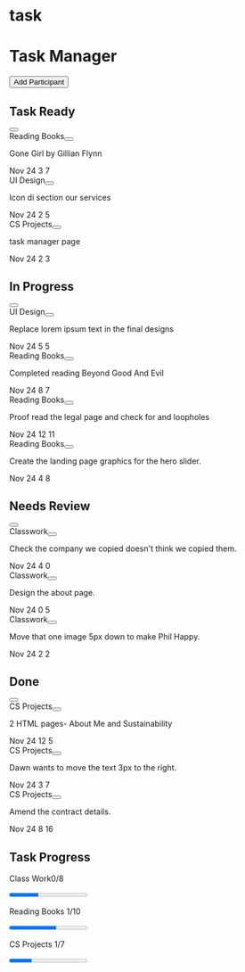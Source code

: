# task

<html>
<head>
   <link rel="stylesheet" href="task.css" >
   <script src="task.js"></script>
</head>
  

 <body>


<div class='app'>
<main class='project'>
<div class='project-info'>
<h1>Task Manager</h1>
<div class='project-participants'>
<span></span>
<span></span>
<span></span>
<button class='project-participants__add'>Add Participant</button>

</div>
</div>
<div class='project-tasks'>
<div class='project-column'>
<div class='project-column-heading'>
<h2 class='project-column-heading__title'>Task Ready</h2><button class='project-column-heading__options'><i class="fas fa-ellipsis-h"></i></button>
</div>
<div class='task' draggable='true'>
<div class='task__tags'><span class='task__tag task__tag--copyright'>Reading Books</span><button class='task__options'><i class="fas fa-ellipsis-h"></i></button></div>
<p>Gone Girl by Gillian Flynn</p>
<div class='task__stats'>
<span><time datetime="2021-11-24T20:00:00"><i class="fas fa-flag"></i>Nov 24</time></span>
<span><i class="fas fa-comment"></i>3</span>
<span><i class="fas fa-paperclip"></i>7</span>
<span class='task__owner'></span>
</div>
</div>

<div class='task' draggable='true'>
<div class='task__tags'><span class='task__tag task__tag--design'>UI Design</span><button class='task__options'><i class="fas fa-ellipsis-h"></i></button></div>
<p>Icon di section our services</p>
<div class='task__stats'>
<span><time datetime="2021-11-24T20:00:00"><i class="fas fa-flag"></i>Nov 24</time></span>
<span><i class="fas fa-comment"></i>2</span>
<span><i class="fas fa-paperclip"></i>5</span>
<span class='task__owner'></span>
</div>
</div>

<div class='task' draggable='true'>
<div class='task__tags'><span class='task__tag task__tag--copyright'>CS Projects</span><button class='task__options'><i class="fas fa-ellipsis-h"></i></button></div>
<p>task manager page</p>
<div class='task__stats'>
<span><time datetime="2021-11-24T20:00:00"><i class="fas fa-flag"></i>Nov 24</time></span>
<span><i class="fas fa-comment"></i>2</span>
<span><i class="fas fa-paperclip"></i>3</span>
<span class='task__owner'></span>
</div>
</div>
</div>
<div class='project-column'><div class='project-column-heading'>
<h2 class='project-column-heading__title'>In Progress</h2><button class='project-column-heading__options'><i class="fas fa-ellipsis-h"></i></button>
</div>

<div class='task' draggable='true'>
<div class='task__tags'><span class='task__tag task__tag--design'>UI Design</span><button class='task__options'><i class="fas fa-ellipsis-h"></i></button></div>
<p>Replace lorem ipsum text in the final designs</p>
<div class='task__stats'>
<span><time datetime="2021-11-24T20:00:00"><i class="fas fa-flag"></i>Nov 24</time></span>
<span><i class="fas fa-comment"></i>5</span>
<span><i class="fas fa-paperclip"></i>5</span> 
<span class='task__owner'></span>
</div>
</div>

<div class='task' draggable='true'>
<div class='task__tags'><span class='task__tag task__tag--illustration'>Reading Books</span><button class='task__options'><i class="fas fa-ellipsis-h"></i></button></div>
<p>Completed reading Beyond Good And Evil</p>
<div class='task__stats'>
<span><time datetime="2021-11-24T20:00:00"><i class="fas fa-flag"></i>Nov 24</time></span>
<span><i class="fas fa-comment"></i>8</span>
<span><i class="fas fa-paperclip"></i>7</span>
<span class='task__owner'></span>
</div>
</div>

<div class='task' draggable='true'>
<div class='task__tags'><span class='task__tag task__tag--copyright'>Reading Books</span><button class='task__options'><i class="fas fa-ellipsis-h"></i></button></div>
<p>Proof read the legal page and check for and loopholes</p>
<div class='task__stats'>
<span><time datetime="2021-11-24T20:00:00"><i class="fas fa-flag"></i>Nov 24</time></span>
<span><i class="fas fa-comment"></i>12</span>
<span><i class="fas fa-paperclip"></i>11</span>
<span class='task__owner'></span>
</div>
</div>

<div class='task' draggable='true'>
<div class='task__tags'><span class='task__tag task__tag--illustration'>Reading Books</span><button class='task__options'><i class="fas fa-ellipsis-h"></i></button></div>
<p>Create the landing page graphics for the hero slider.</p>
<div class='task__stats'>
<span><time datetime="2021-11-24T20:00:00"><i class="fas fa-flag"></i>Nov 24</time></span>
<span><i class="fas fa-comment"></i>4</span>
<span><i class="fas fa-paperclip"></i>8</span>
<span class='task__owner'></span>
</div>
</div>

</div>
<div class='project-column'><div class='project-column-heading'>
<h2 class='project-column-heading__title'>Needs Review</h2><button class='project-column-heading__options'><i class="fas fa-ellipsis-h"></i></button>
</div>

<div class='task' draggable='true'>
<div class='task__tags'><span class='task__tag task__tag--copyright'>Classwork</span><button class='task__options'><i class="fas fa-ellipsis-h"></i></button></div>
<p>Check the company we copied doesn't think we copied them.</p>
<div class='task__stats'>
<span><time datetime="2021-11-24T20:00:00"><i class="fas fa-flag"></i>Nov 24</time></span>
<span><i class="fas fa-comment"></i>4</span>
<span><i class="fas fa-paperclip"></i>0</span>
<span class='task__owner'></span>
</div>
</div>
<div class='task' draggable='true'>
<div class='task__tags'><span class='task__tag task__tag--design'>Classwork</span><button class='task__options'><i class="fas fa-ellipsis-h"></i></button></div>
<p>Design the about page.</p>
<div class='task__stats'>
<span><time datetime="2021-11-24T20:00:00"><i class="fas fa-flag"></i>Nov 24</time></span>
<span><i class="fas fa-comment"></i>0</span>
<span><i class="fas fa-paperclip"></i>5</span>
<span class='task__owner'></span>
</div>
</div>
<div class='task' draggable='true'>
<div class='task__tags'><span class='task__tag task__tag--illustration'>Classwork</span><button class='task__options'><i class="fas fa-ellipsis-h"></i></button></div>
<p>Move that one image 5px down to make Phil Happy.</p>
<div class='task__stats'>
<span><time datetime="2021-11-24T20:00:00"><i class="fas fa-flag"></i>Nov 24</time></span>
<span><i class="fas fa-comment"></i>2</span>
<span><i class="fas fa-paperclip"></i>2</span>
<span class='task__owner'></span>
</div>
</div>
</div>
<div class='project-column'><div class='project-column-heading'>
<h2 class='project-column-heading__title'>Done</h2><button class='project-column-heading__options'><i class="fas fa-ellipsis-h"></i></button>
</div>

<div class='task' draggable='true'>
<div class='task__tags'><span class='task__tag task__tag--illustration'>CS Projects</span><button class='task__options'><i class="fas fa-ellipsis-h"></i></button></div>
<p>2 HTML pages- About Me and Sustainability</p>
<div class='task__stats'>
<span><time datetime="2021-11-24T20:00:00"><i class="fas fa-flag"></i>Nov 24</time></span>
<span><i class="fas fa-comment"></i>12</span>
<span><i class="fas fa-paperclip"></i>5</span>
<span class='task__owner'></span>
</div>
</div>

<div class='task' draggable='true'>
<div class='task__tags'><span class='task__tag task__tag--illustration'>CS Projects</span><button class='task__options'><i class="fas fa-ellipsis-h"></i></button></div>
<p>Dawn wants to move the text 3px to the right.</p>
<div class='task__stats'>
<span><time datetime="2021-11-24T20:00:00"><i class="fas fa-flag"></i>Nov 24</time></span>
<span><i class="fas fa-comment"></i>3</span>
<span><i class="fas fa-paperclip"></i>7</span>
<span class='task__owner'></span>
</div>
</div>

<div class='task' draggable='true'>
<div class='task__tags'><span class='task__tag task__tag--copyright'>CS Projects</span><button class='task__options'><i class="fas fa-ellipsis-h"></i></button></div>
<p>Amend the contract details.</p>
<div class='task__stats'>
<span><time datetime="2021-11-24T20:00:00"><i class="fas fa-flag"></i>Nov 24</time></span>
<span><i class="fas fa-comment"></i>8</span>
<span><i class="fas fa-paperclip"></i>16</span>
<span class='task__owner'></span>
</div>
</div>

</div>

</div>
</main>
<aside class='task-details'>
<div class='tag-progress'>
<h2>Task Progress</h2>
<div class='tag-progress'>
<p>Class Work<span>0/8</span></p>
<progress class="progress progress--copyright" max="8" value="3"> 3 </progress>
</div>
<div class='tag-progress'>
<p>Reading Books <span>1/10</span></p>
<progress class="progress progress--illustration" max="10" value="6"> 6 </progress>
</div>
<div class='tag-progress'>
<p>CS Projects <span>1/7</span></p>
<progress class="progress progress--design" max="7" value="2"> 2 </progress>
</div>
</div>

</body>
</html>


